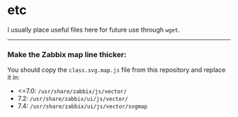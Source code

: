 # etc

I usually place useful files here for future use through `wget`.

---

### Make the Zabbix map line thicker:

You should copy the `class.svg.map.js` file from this repository and replace it in:
- <=7.0: `/usr/share/zabbix/js/vector/`
- 7.2: `/usr/share/zabbix/ui/js/vector/`
- 7.4: `/usr/share/zabbix/ui/js/vector/svgmap`
